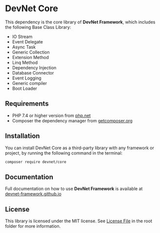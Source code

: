 # DevNet Core
This dependency is the core library of **DevNet Framework**, which includes the following Base Class Library:

- IO Stream
- Event Delegate
- Async Task
- Generic Collection
- Extension Method
- Linq Method
- Dependency Injection
- Database Connector
- Event Logging
- Generic compiler
- Boot Loader

## Requirements
- PHP 7.4 or higher version from [php.net](https://www.php.net/)
- Composer the dependency manager from [getcomposer.org](https://getcomposer.org/)

## Installation
You can install DevNet Core as a third-party library with any framework or project, by running the following command in the terminal:

```bash
composer require devnet/core
```

## Documentation
Full documentation on how to use **DevNet Framework** is available at [devnet-framework.github.io](https://devnet-framework.github.io)

## License
This library is licensed under the MIT license. See [License File](https://github.com/DevNet-Framework/core/blob/master/LICENSE) in the root folder for more information.
